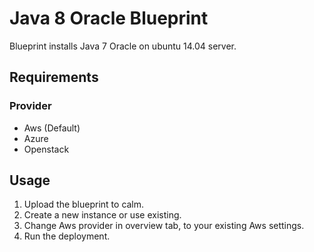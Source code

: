 Java 8 Oracle Blueprint
=======================

Blueprint installs Java 7 Oracle on ubuntu 14.04 server.

Requirements
------------
### Provider
- Aws (Default)
- Azure
- Openstack


Usage
-----
1. Upload the blueprint to calm.
2. Create a new instance or use existing.
3. Change Aws provider in overview tab, to your existing Aws settings.
4. Run the deployment.